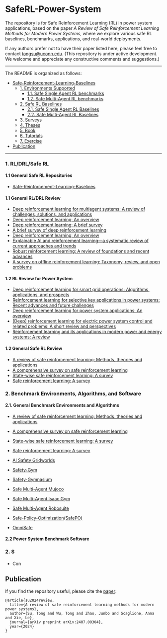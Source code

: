 # SafeRL-Power-System
The repository is for Safe Reinforcement Learning (RL) in power system applications, based on the paper *A Review of Safe Reinforcement Learning Methods for Modern Power Systems*, where we explore various safe RL baselines, benchmarks, applications, and real-world deployments. 

If any authors prefer not to have their paper listed here, please feel free to contact [tongsu@uconn.edu](mailto:tongsu@uconn.edu). (This repository is under active development. We welcome and appreciate any constructive comments and suggestions.)

***

The README is organized as follows:

- [Safe-Reinforcement-Learning-Baselines](#safe-reinforcement-learning-baselines)
  * [1. Environments Supported](#1-environments-supported)
    + [1.1. Safe Single Agent RL benchmarks](#11-safe-single-agent-rl-benchmarks)
    + [1.2. Safe Multi-Agent RL benchmarks](#12-safe-multi-agent-rl-benchmarks)
  * [2. Safe RL Baselines](#2-safe-rl-baselines)
    + [2.1. Safe Single Agent RL Baselines](#21-safe-single-agent-rl-baselines)
    + [2.2. Safe Multi-Agent RL Baselines](#22-safe-multi-agent-rl-baselines)
  * [3. Surveys](#3-surveys)
  * [4. Theses](#4-theses)
  * [5. Book](#5-book)
  * [6. Tutorials](#6-tutorials)
  * [7. Exercise](#7-exercise)
- [Publication](#publication)

***

### 1. RL/DRL/Safe RL

#### 1.1 General Safe RL Repositories

- [Safe-Reinforcement-Learning-Baselines](https://github.com/chauncygu/Safe-Reinforcement-Learning-Baselines)

#### 1.1 General RL/DRL Review

- [Deep reinforcement learning for multiagent systems: A review of challenges, solutions, and applications](https://ieeexplore.ieee.org/abstract/document/9043893/?casa_token=MUfVRZZDuqMAAAAA:nYToDbcPxdRl1zZEsuMr-d0PhskJ8zJzN-KZtcX8kXjDsZtfxs4VNABxTuWgg5eg-mFmvf3vqQ)
- [Deep reinforcement learning: An overview](https://arxiv.org/abs/1701.07274)
- [Deep reinforcement learning: A brief survey](https://ieeexplore.ieee.org/abstract/document/8103164/?casa_token=cH1P9RseroQAAAAA:-NvJvaH0O43AVtFw0QRwRoV_G7U7HAXsvmOikxDibZk9v4NRagTTfJUhodO-Js4lJZN0X8hjXg)
- [A brief survey of deep reinforcement learning](https://arxiv.org/abs/1708.05866)
- [Deep reinforcement learning: An overview](https://link.springer.com/chapter/10.1007/978-3-319-56991-8_32)
- [Explainable AI and reinforcement learning—a systematic review of current approaches and trends](https://www.frontiersin.org/articles/10.3389/frai.2021.550030/full)
- [Robust reinforcement learning: A review of foundations and recent advances](https://www.mdpi.com/2504-4990/4/1/13)
- [A survey on offline reinforcement learning: Taxonomy, review, and open problems](https://ieeexplore.ieee.org/abstract/document/10078377/)

#### 1.2 RL Review for Power System

- [Deep reinforcement learning for smart grid operations: Algorithms, applications, and prospects](https://ieeexplore.ieee.org/abstract/document/10241311/?casa_token=HZkAHAVjhS4AAAAA:HJDUP9G8e9Fq41siTq7jr4vIME3zlpF9CZ-rAqPs3NEZGp1chby59zoyPsS4VlLmrt3SDLKzcg)
- [Reinforcement learning for selective key applications in power systems: Recent advances and future challenges](https://ieeexplore.ieee.org/abstract/document/9721402/?casa_token=qvowa2ac1jUAAAAA:z6MXCDEOftlwoA0au4x1vE0vlR7hQASgC8wnCnqijfq44XiKeVbWuJRAPaIGNQWRodw08JJhZg)
- [Deep reinforcement learning for power system applications: An overview](https://ieeexplore.ieee.org/abstract/document/8859593/)
- [(Deep) reinforcement learning for electric power system control and related problems: A short review and perspectives](https://www.sciencedirect.com/science/article/pii/S1367578819301014)
- [Reinforcement learning and its applications in modern power and energy systems: A review](https://ieeexplore.ieee.org/abstract/document/9275593/)

#### 1.2 General Safe RL Review

- [A review of safe reinforcement learning: Methods, theories and applications](https://ieeexplore.ieee.org/abstract/document/10675394/?casa_token=Q9b8DqdGIAQAAAAA:SsfuqUQFEdVttZf65gOfzM77lwbN9siTrafeEl9HhFdKB32kmNgQmfMtWL4QUPkdBauocSRwjA)
- [A comprehensive survey on safe reinforcement learning](https://www.jmlr.org/papers/volume16/garcia15a/garcia15a.pdf)
- [State-wise safe reinforcement learning: A survey](https://arxiv.org/abs/2302.03122)
- [Safe reinforcement learning: A survey](http://www.aas.net.cn/article/doi/10.16383/j.aas.c220631)

### 2. Benchmark Environments, Algorithms, and Software

#### 2.1. General Benchmark Environments and Algorithms

- [A review of safe reinforcement learning: Methods, theories and applications](https://ieeexplore.ieee.org/abstract/document/10675394/?casa_token=Q9b8DqdGIAQAAAAA:SsfuqUQFEdVttZf65gOfzM77lwbN9siTrafeEl9HhFdKB32kmNgQmfMtWL4QUPkdBauocSRwjA)
- [A comprehensive survey on safe reinforcement learning](https://www.jmlr.org/papers/volume16/garcia15a/garcia15a.pdf)
- [State-wise safe reinforcement learning: A survey](https://arxiv.org/abs/2302.03122)
- [Safe reinforcement learning: A survey](http://www.aas.net.cn/article/doi/10.16383/j.aas.c220631)

- [AI Safety Gridworlds](https://github.com/deepmind/ai-safety-gridworlds)
- [Safety-Gym](https://github.com/openai/safety-gym)
- [Safety-Gymnasium](https://github.com/PKU-Alignment/safety-gymnasium)

- [Safe Multi-Agent Mujoco](https://github.com/chauncygu/Safe-Multi-Agent-Mujoco)
- [Safe Multi-Agent Isaac Gym](https://github.com/chauncygu/Safe-Multi-Agent-Isaac-Gym)
- [Safe Multi-Agent Robosuite](https://github.com/chauncygu/Safe-Multi-Agent-Robosuite)
- [Safe-Policy-Optimization(SafePO)](https://github.com/PKU-Alignment/Safe-Policy-Optimization)
- [OmniSafe](https://github.com/PKU-Alignment/omnisafe)

#### 2.2 Power System Benchmark Software





### 2. S

#### 

- Con


## Publication

If you find the repository useful, please cite the [paper](https://arxiv.org/abs/2205.10330):

```
@article{su2024review,
  title={A review of safe reinforcement learning methods for modern power systems},
  author={Su, Tong and Wu, Tong and Zhao, Junbo and Scaglione, Anna and Xie, Le},
  journal={arXiv preprint arXiv:2407.00304},
  year={2024}
}
```


